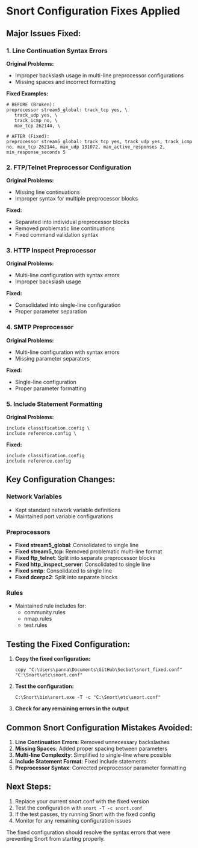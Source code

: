 # Snort Configuration Fixes Applied

## Major Issues Fixed:

### 1. **Line Continuation Syntax Errors**
**Original Problems:**
- Improper backslash usage in multi-line preprocessor configurations
- Missing spaces and incorrect formatting

**Fixed Examples:**
```
# BEFORE (Broken):
preprocessor stream5_global: track_tcp yes, \
   track_udp yes, \
   track_icmp no, \ 
   max_tcp 262144, \

# AFTER (Fixed):
preprocessor stream5_global: track_tcp yes, track_udp yes, track_icmp no, max_tcp 262144, max_udp 131072, max_active_responses 2, min_response_seconds 5
```

### 2. **FTP/Telnet Preprocessor Configuration**
**Original Problems:**
- Missing line continuations
- Improper syntax for multiple preprocessor blocks

**Fixed:**
- Separated into individual preprocessor blocks
- Removed problematic line continuations
- Fixed command validation syntax

### 3. **HTTP Inspect Preprocessor**
**Original Problems:**
- Multi-line configuration with syntax errors
- Improper backslash usage

**Fixed:**
- Consolidated into single-line configuration
- Proper parameter separation

### 4. **SMTP Preprocessor**
**Original Problems:**
- Multi-line configuration with syntax errors
- Missing parameter separators

**Fixed:**
- Single-line configuration
- Proper parameter formatting

### 5. **Include Statement Formatting**
**Original Problems:**
```
include classification.config \
include reference.config \
```

**Fixed:**
```
include classification.config
include reference.config
```

## Key Configuration Changes:

### Network Variables
- Kept standard network variable definitions
- Maintained port variable configurations

### Preprocessors
- **Fixed stream5_global**: Consolidated to single line
- **Fixed stream5_tcp**: Removed problematic multi-line format
- **Fixed ftp_telnet**: Split into separate preprocessor blocks
- **Fixed http_inspect_server**: Consolidated to single line
- **Fixed smtp**: Consolidated to single line
- **Fixed dcerpc2**: Split into separate blocks

### Rules
- Maintained rule includes for:
  - community.rules
  - nmap.rules  
  - test.rules

## Testing the Fixed Configuration:

1. **Copy the fixed configuration:**
   ```
   copy "C:\Users\panna\Documents\GitHub\Secbot\snort_fixed.conf" "C:\Snort\etc\snort.conf"
   ```

2. **Test the configuration:**
   ```
   C:\Snort\bin\snort.exe -T -c "C:\Snort\etc\snort.conf"
   ```

3. **Check for any remaining errors in the output**

## Common Snort Configuration Mistakes Avoided:

1. **Line Continuation Errors**: Removed unnecessary backslashes
2. **Missing Spaces**: Added proper spacing between parameters
3. **Multi-line Complexity**: Simplified to single-line where possible
4. **Include Statement Format**: Fixed include statements
5. **Preprocessor Syntax**: Corrected preprocessor parameter formatting

## Next Steps:

1. Replace your current snort.conf with the fixed version
2. Test the configuration with `snort -T -c snort.conf`
3. If the test passes, try running Snort with the fixed config
4. Monitor for any remaining configuration issues

The fixed configuration should resolve the syntax errors that were preventing Snort from starting properly.
